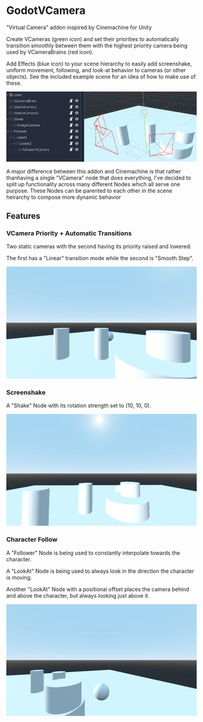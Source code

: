 # GodotVCamera
"Virtual Camera" addon inspired by Cinemachine for Unity

Create VCameras (green icon) and set their priorities to automatically transition smoothly between them with the highest priority camera being used by VCameraBrains (red icon).

Add Effects (blue icon) to your scene hierarchy to easily add screenshake, uniform movement, following, and look-at behavior to cameras (or other objects). See the included example scene for an idea of how to make use of these. 

![Example Scene](https://raw.githubusercontent.com/BtheDestroyer/GodotVCamera/main/addons/virtualcamera/Screenshots/ExampleScene.png)

A major difference between this addon and Cinemachine is that rather thanhaving a single "VCamera" node that does everything, I've decided to split up functionality across many different Nodes which all serve one purpose. These Nodes can be parented to each other in the scene heirarchy to compose more dynamic behavior 

## Features

### VCamera Priority + Automatic Transitions

Two static cameras with the second having its priority raised and lowered.

The first has a "Linear" transition mode while the second is "Smooth Step".

![Transitions](https://raw.githubusercontent.com/BtheDestroyer/GodotVCamera/main/addons/virtualcamera/Screenshots/Transitions.gif)

### Screenshake

A "Shake" Node with its rotation strength set to (10, 10, 0).

![Screenshake](https://raw.githubusercontent.com/BtheDestroyer/GodotVCamera/main/addons/virtualcamera/Screenshots/Screenshake.gif)

### Character Follow

A "Follower" Node is being used to constantly interpolate towards the character.

A "LookAt" Node is being used to always look in the direction the character is moving.

Another "LookAt" Node with a positional offset places the camera behind and above the character, but always looking just above it.

![Character Follow](https://raw.githubusercontent.com/BtheDestroyer/GodotVCamera/main/addons/virtualcamera/Screenshots/Follwer.gif)
